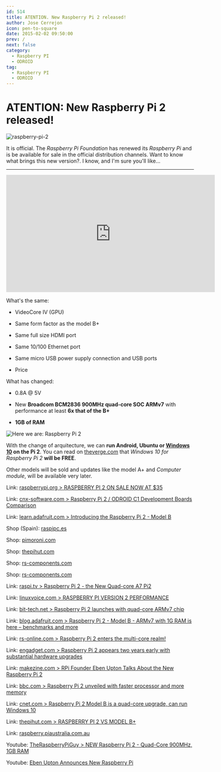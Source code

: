 ```yaml
---
id: 514
title: ATENTION. New Raspberry Pi 2 released!
author: Jose Cerrejon
icon: pen-to-square
date: 2015-02-02 09:50:00
prev: /
next: false
category:
  - Raspberry PI
  - ODROID
tag:
  - Raspberry PI
  - ODROID
---
```


# ATENTION: New Raspberry Pi 2 released!

![raspberry-pi-2](/images/02_RaspberryPi2.jpg)

It is official. The *Raspberry Pi Foundation* has renewed its *Raspberry Pi* and is  be available for sale in the official distribution channels. Want to know what brings this new version?. I know, and I'm sure you'll like...

- - -
<iframe width="560" height="315" src="https://www.youtube.com/embed/iBU4aIYnyuI?rel=0" frameborder="0" allowfullscreen></iframe>

What's the same:

* VideoCore IV (GPU)

* Same form factor as the model B+

* Same full size HDMI port

* Same 10/100 Ethernet port

* Same micro USB power supply connection and USB ports

* Price

What has changed:

* 0.8A @ 5V

* New **Broadcom BCM2836 900MHz quad-core SOC ARMv7** with performance at least **6x that of the B+**

* **1GB of RAM**

![Here we are: Raspberry Pi 2](/images/2015/02/raspberry-pi-2.jpg "Here we are: Raspberry Pi 2")

With the change of arquitecture, we can **run Android, Ubuntu or [Windows 10](http://dev.windows.com/en-us/featured/raspberrypi2support) on the Pi 2**. You can read on [theverge.com](http://www.theverge.com/2015/2/2/7962179/raspberry-pi-windows-10) that *Windows 10 for Raspberry Pi 2* **will be FREE**.

Other models will be sold and updates like the model A+ and *Computer module*, will be available very later.

Link: [raspberrypi.org > RASPBERRY PI 2 ON SALE NOW AT $35](http://www.raspberrypi.org/raspberry-pi-2-on-sale/)

Link: [cnx-software.com > Raspberry Pi 2 / ODROID C1 Development Boards Comparison](http://www.cnx-software.com/2015/02/02/raspberry-pi-2-odroid-c1-development-boards-comparison/)

Link: [learn.adafruit.com > Introducing the Raspberry Pi 2 - Model B](https://learn.adafruit.com/introducing-the-raspberry-pi-2-model-b?view=all)

Shop (Spain): [raspipc.es](http://www.raspipc.es/public/home/index.php?ver=tienda&accion=verArticulo&idProducto=1210)

Shop: [pimoroni.com](http://shop.pimoroni.com/products/raspberry-pi-2-with-pibow)

Shop: [thepihut.com](http://thepihut.com/products/raspberry-pi-2-model-b)

Shop: [rs-components.com](http://www.rs-components.com/designspark/index.html?mpn=8326274)

Shop: [rs-components.com](http://www.rs-components.com/designspark/index.html?mpn=8326274)

Link: [raspi.tv > Raspberry Pi 2 - the New Quad-core A7 Pi2](http://raspi.tv/2015/raspberry-pi-2-the-new-quad-core-a7-pi2)

Link: [linuxvoice.com > RASPBERRY PI VERSION 2 PERFORMANCE](http://www.linuxvoice.com/raspberry-pi-version-2-performance/)

Link: [bit-tech.net > Raspberry Pi 2 launches with quad-core ARMv7 chip](http://www.bit-tech.net/news/hardware/2015/02/02/raspberry-pi-2/1)

Link: [blog.adafruit.com > Raspberry Pi 2 - Model B - ARMv7 with 1G RAM is here – benchmarks and more](https://blog.adafruit.com/2015/02/02/raspberry-pi-2-model-b-armv7-with-1g-ram-is-here-benchmarks-and-more-raspberry_pi-raspberryp/)

Link: [rs-online.com > Raspberry Pi 2 enters the multi-core realm!](http://www.rs-online.com/designspark/electronics/eng/blog/raspberry-pi-2-enters-the-multi-core-realm)

Link: [engadget.com > Raspberry Pi 2 appears two years early with substantial hardware upgrades](http://www.engadget.com/2015/02/02/raspberry-pi-2/?ncid=rss_truncated&a_dgi=aolshare_twitter)

Link: [makezine.com > RPi Founder Eben Upton Talks About the New Raspberry Pi 2](http://makezine.com/2015/02/02/eben-upton-raspberry-pi-2/)

Link: [bbc.com > Raspberry Pi 2 unveiled with faster processor and more memory](http://www.bbc.com/news/technology-31088908)

Link: [cnet.com > Raspberry Pi 2 Model B is a quad-core upgrade, can run Windows 10](http://www.cnet.com/news/raspberry-pi-2-model-b-is-a-quad-core-upgrade-on-sale-today/)

Link: [thepihut.com > RASPBERRY PI 2 VS MODEL B+](http://thepihut.com/blogs/raspberry-pi-roundup/16970168-raspberrypi2vsmodelb)

Link: [raspberry.piaustralia.com.au](http://raspberry.piaustralia.com.au/products/raspberry-pi-2-model-b)

Youtube: [TheRaspberryPiGuy > NEW Raspberry Pi 2 - Quad-Core 900MHz, 1GB RAM](https://www.youtube.com/watch?v=Xo8RT8Wpv6w)

Youtube: [Eben Upton Announces New Raspberry Pi](https://www.youtube.com/watch?v=EN8wBazzfSE&feature=youtu.be)